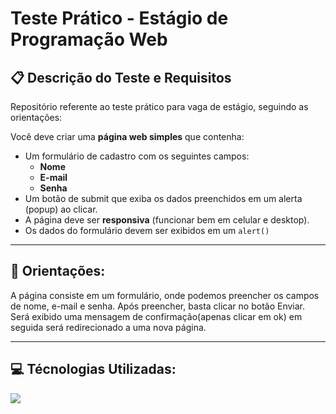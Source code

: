 # Teste Prático - Estágio de Programação Web

## 📋 Descrição do Teste e Requisitos
Repositório referente ao teste prático para vaga de estágio, seguindo as orientações:

Você deve criar uma **página web simples** que contenha:
- Um formulário de cadastro com os seguintes campos:
  - **Nome**
  - **E-mail**
  - **Senha**
- Um botão de submit que exiba os dados preenchidos em um alerta (popup) ao clicar.
- A página deve ser **responsiva** (funcionar bem em celular e desktop).
- Os dados do formulário devem ser exibidos em um `alert()`

---

## :speech_balloon: Orientações:

A página consiste em um formulário, onde podemos preencher os campos de nome, e-mail e senha. Após preencher, basta clicar no botão Enviar.
Será exibido uma mensagem de confirmação(apenas clicar em ok) em seguida será redirecionado a uma nova página.

---

## :computer: Técnologias Utilizadas:
<p>
  <a href="https://skillicons.dev">
    <img src="https://skillicons.dev/icons?i=html,css,php,js" />
  </a>
</p>
